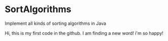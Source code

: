 # SortAlgorithms
Implement all kinds of sorting algorithms in Java

Hi, this is my first code in the github. I am finding a new word! i'm so happy!
